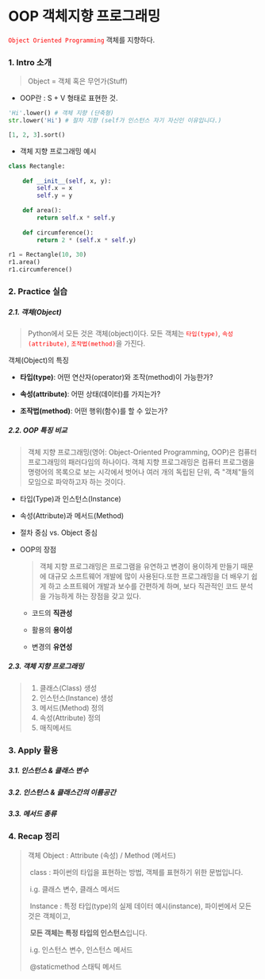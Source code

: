 # OOP 객체지향 프로그래밍

<span style="color:red">`Object Oriented Programming`</span>  객체를 지향하다.

### 1. Intro 소개 
>  Object = 객체 혹은 무언가(Stuff)

- OOP란 : S + V 형태로 표현한 것.

```python
'Hi'.lower() # 객체 지향 (단축형)
str.lower('Hi') # 절차 지향 (self가 인스턴스 자기 자신인 이유입니다.)

[1, 2, 3].sort()
```

- 객체 지향 프로그래밍 예시

```python
class Rectangle:
    
    def __init__(self, x, y):
        self.x = x
        self.y = y
    
    def area():
        return self.x * self.y
    
    def circumference():
        return 2 * (self.x * self.y)
    
r1 = Rectangle(10, 30)    
r1.area()
r1.circumference()
```



### 2. Practice 실습

##### 2.1. 객체(Object)
> Python에서 모든 것은 객체(object)이다.
> 모든 객체는 <span style="color:red">`타입(type)`</span>, <span style="color:red">`속성(attribute)`</span>,  <span style="color:red">`조작법(method)`</span>을 가진다.

객체(Object)의 특징

- **타입(type)**: 어떤 연산자(operator)와 조작(method)이 가능한가?

- **속성(attribute)**: 어떤 상태(데이터)를 가지는가?

- **조작법(method)**: 어떤 행위(함수)를 할 수 있는가?

  

##### 2.2. OOP 특징 비교
>  객체 지향 프로그래밍(영어: Object-Oriented Programming, OOP)은 컴퓨터 프로그래밍의 패러다임의 하나이다. 객체 지향 프로그래밍은 컴퓨터 프로그램을 명령어의 목록으로 보는 시각에서 벗어나 여러 개의 독립된 단위, 즉 "객체"들의 모임으로 파악하고자 하는 것이다. 

- 타입(Type)과 인스턴스(Instance)

- 속성(Attribute)과 메서드(Method)

- 절차 중심 vs. Object 중심

- OOP의 장점

  >  객체 지향 프로그래밍은 프로그램을 유연하고 변경이 용이하게 만들기 때문에 대규모 소프트웨어 개발에 많이 사용된다.또한 프로그래밍을 더 배우기 쉽게 하고 소프트웨어 개발과 보수를 간편하게 하며, 보다 직관적인 코드 분석을 가능하게 하는 장점을 갖고 있다.
  
  - 코드의 **직관성**
  
  - 활용의 **용이성**
    
  - 변경의 **유연성**
  
    

##### 2.3. 객체 지향 프로그래밍
> 1. 클래스(Class) 생성
> 2. 인스턴스(Instance) 생성
> 3. 메서드(Method) 정의
> 4. 속성(Attribute) 정의
> 5. 매직메서드



### 3. Apply 활용

##### 3.1. 인스턴스 & 클래스 변수

##### 3.2. 인스턴스 & 클래스간의 이름공간

##### 3.3. 메서드 종류







### 4. Recap 정리

> 객체 Object : Attribute (속성) / Method (메서드)
>
> ​	class  : 파이썬의 타입을 표현하는 방법, 객체를 표현하기 위한 문법입니다.
>
> ​				 i.g. 클래스 변수, 클래스 메서드
>
> ​    Instance : 특정 타입(type)의 실제 데이터 예시(instance), 파이썬에서 모든 것은 객체이고, 
>
> ​					   **모든 객체는 특정 타입의 인스턴스**입니다.
>
> ​					   i.g. 인스턴스 변수, 인스턴스 메서드
>
> ​	@staticmethod 스태틱 메서드

